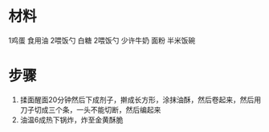 # 材料
1鸡蛋
食用油 2喂饭勺
白糖 2喂饭勺
少许牛奶
面粉 半米饭碗
# 步骤
1. 揉面醒面20分钟然后下成剂子，擀成长方形，涂抹油酥，然后卷起来，然后用刀子切成三个条，一头不能切断，然后编起来
2. 油温6成热下锅炸，炸至金黄酥脆